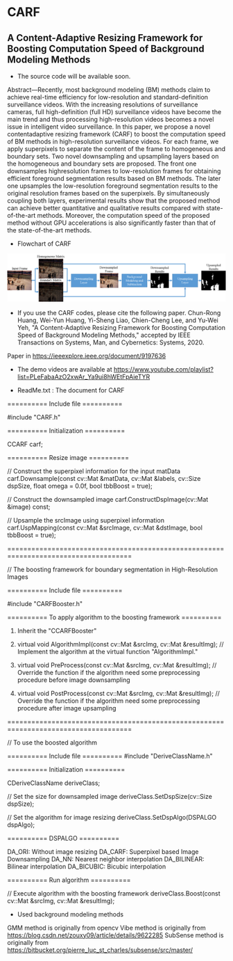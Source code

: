 # CARF
## A Content-Adaptive Resizing Framework for Boosting Computation Speed of Background Modeling Methods

* The source code will be available soon.

Abstract—Recently, most background modeling (BM) methods 
claim to achieve real-time efficiency for low-resolution and
standard-definition surveillance videos. With the increasing resolutions
of surveillance cameras, full high-definition (full HD)
surveillance videos have become the main trend and thus processing
high-resolution videos becomes a novel issue in intelligent
video surveillance. In this paper, we propose a novel contentadaptive
resizing framework (CARF) to boost the computation
speed of BM methods in high-resolution surveillance videos. For
each frame, we apply superpixels to separate the content of the
frame to homogeneous and boundary sets. Two novel downsampling
and upsampling layers based on the homogeneous and
boundary sets are proposed. The front one downsamples highresolution
frames to low-resolution frames for obtaining efficient
foreground segmentation results based on BM methods. The
later one upsamples the low-resolution foreground segmentation
results to the original resolution frames based on the superpixels.
By simultaneously coupling both layers, experimental results
show that the proposed method can achieve better quantitative
and qualitative results compared with state-of-the-art methods.
Moreover, the computation speed of the proposed method without
GPU accelerations is also significantly faster than that of the
state-of-the-art methods.

* Flowchart of CARF

![image](https://github.com/nchucvml/CARF/blob/master/flowchart.png)

* If you use the CARF codes, please cite the following paper.
Chun-Rong Huang, Wei-Yun Huang, Yi-Sheng Liao, Chien-Cheng Lee, and Yu-Wei Yeh, "A Content-Adaptive Resizing Framework for
Boosting Computation Speed of Background Modeling Methods," accepted by IEEE Transactions on Systems, Man, and Cybernetics: Systems, 2020.

Paper in https://ieeexplore.ieee.org/document/9197636

* The demo videos are available at https://www.youtube.com/playlist?list=PLeFabaAzO2xwAr_Ya9ui8hWEtFpAieTYR


* ReadMe.txt : The document for CARF

==========  Include file ==========

#include "CARF.h"

========== Initialization ==========

CCARF carf;

========== Resize image ==========

// Construct the superpixel information for the input matData
carf.Downsample(const cv::Mat &matData, cv::Mat &labels, cv::Size dspSize, float omega = 0.0f, bool tbbBoost = true);

// Construct the downsampled image
carf.ConstructDspImage(cv::Mat &image) const;

// Upsample the srcImage using superpixel information
carf.UspMapping(const cv::Mat &srcImage, cv::Mat &dstImage, bool tbbBoost = true);

=====================================================================================

// The boosting framework for boundary segmentation in High-Resolution Images

========== Include file ==========

#include "CARFBooster.h"

========== To apply algorithm to the boosting framework ==========

1. Inherit the "CCARFBooster"

2. virtual void AlgorithmImpl(const cv::Mat &srcImg, cv::Mat &resultImg);
// Implement the algorithm at the virtual function "AlgorithmImpl."

3. virtual void PreProcess(const cv::Mat &srcImg, cv::Mat &resultImg);
// Override the function if the algorithm need some preprocessing procedure before image downsampling

4. virtual void PostProcess(const cv::Mat &srcImg, cv::Mat &resultImg);
// Override the function if the algorithm need some preprocessing procedure after image upsampling

=====================================================================================

// To use the boosted algorithm

========== Include file ========== 
#include "DeriveClassName.h"

========== Initialization ========== 

CDeriveClassName deriveClass;

// Set the size for downsampled image
deriveClass.SetDspSize(cv::Size dspSize); 

// Set the algorithm for image resizing
deriveClass.SetDspAlgo(DSPALGO dspAlgo); 

========== DSPALGO ==========

DA_ORI: Without image resizing
DA_CARF: Superpixel based Image Downsampling
DA_NN: Nearest neighbor interpolation
DA_BILINEAR: Bilinear interpolation
DA_BICUBIC: Bicubic interpolation

========== Run algorithm ==========

// Execute algorithm with the boosting framework
deriveClass.Boost(const cv::Mat &srcImg, cv::Mat &resultImg);


* Used background modeling methods

GMM method is originally from opencv
Vibe method is originally from https://blog.csdn.net/zouxy09/article/details/9622285
SubSense method is originally from https://bitbucket.org/pierre_luc_st_charles/subsense/src/master/
